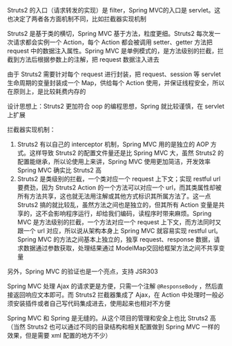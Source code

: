 Struts2 的入口（请求转发的实现）是 filter，Spring MVC的入口是 servlet。这也决定了两者各方面机制不同，比如拦截器实现机制

Struts2 是基于类的横切，Spring MVC 基于方法，粒度更细。Struts2 每次发一次请求都会实例一个 Action，每个 Action 都会被调用 setter、getter 方法把 request 中的数据注入属性。Spring MVC 是单例模式的，是方法级别的拦截，拦截到方法后根据参数上的注解，把 request 数据注入进去

由于 Struts2 需要针对每个 request 进行封装，把 request、session 等 servlet 生命周期的变量封装成一个 Map，供给每个 Action 使用，并保证线程安全，所以在原则上，是比较耗费内存的

设计思想上：Struts2 更加符合 oop 的编程思想，Spring 就比较谨慎，在 servlet 上扩展

拦截器实现机制：
1. Struts2 有以自己的 interceptor 机制，Spring MVC 用的是独立的 AOP 方式。这样导致 Struts2 的配置文件量还是比 Spring MVC 大，虽然 Struts2 的配置能继承，所以论使用上来讲，Spring MVC 使用更加简洁，开发效率 Spring MVC 确实比 Struts2 高
2. Struts2 是类级别的拦截，一个类对应一个 request 上下文；实现 restful url 要费劲，因为 Struts2 Action 的一个方法可以对应一个 url，而其类属性却被所有方法共享，这也就无法用注解或其他方式标识其所属方法了。这一点 Struts2 搞的就比较乱，虽然方法之间也是独立的，但其所有 Action 变量是共享的，这不会影响程序运行，却给我们编码，读程序时带来麻烦。Spring MVC 是方法级别的拦截，一个方法对应一个 request 上下文，而方法同时又跟一个 url 对应，所以说从架构本身上 Spring MVC 就容易实现 restful url。Spring MVC 的方法之间基本上独立的，独享 request、response 数据，请求数据通过参数获取，处理结果通过 ModelMap交回给框架方法之间不共享变量

另外，Spring MVC 的验证也是一个亮点，支持 JSR303

Spring MVC 处理 Ajax 的请求更是方便，只需一个注解 `@ResponseBody` ，然后直接返回响应文本即可。而 Struts2 拦截器集成了 Ajax，在 Action 中处理时一般必须安装插件或者自己写代码集成进去，使用起来也相对不方便

Spring MVC 和 Spring 是无缝的。从这个项目的管理和安全上也比 Struts2 高（当然 Struts2 也可以通过不同的目录结构和相关配置做到 Spring MVC 一样的效果，但是需要 xml 配置的地方不少）
